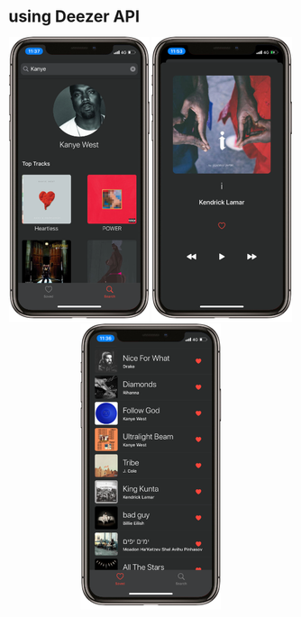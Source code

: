 <h1 align="center>Simple Music App</h1>
<h3 align="center>using Deezer API</h3>

<p align="center">
  <img src="/images/2.png" alt="screenshot">
  <img src="/images/1.png" alt="screenshot">
  <img src="/images/3.png" alt="screenshot">
</p>
